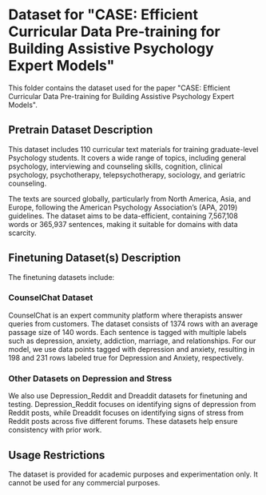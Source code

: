 # Dataset for "CASE: Efficient Curricular Data Pre-training for Building Assistive Psychology Expert Models"

This folder contains the dataset used for the paper "CASE: Efficient Curricular Data Pre-training for Building Assistive Psychology Expert Models".

## Pretrain Dataset Description

This dataset includes 110 curricular text materials for training graduate-level Psychology students. It covers a wide range of topics, including general psychology, interviewing and counseling skills, cognition, clinical psychology, psychotherapy, telepsychotherapy, sociology, and geriatric counseling.

The texts are sourced globally, particularly from North America, Asia, and Europe, following the American Psychology Association’s (APA, 2019) guidelines. The dataset aims to be data-efficient, containing 7,567,108 words or 365,937 sentences, making it suitable for domains with data scarcity.

## Finetuning Dataset(s) Description

The finetuning datasets include:

### CounselChat Dataset

CounselChat is an expert community platform where therapists answer queries from customers. The dataset consists of 1374 rows with an average passage size of 140 words. Each sentence is tagged with multiple labels such as depression, anxiety, addiction, marriage, and relationships. For our model, we use data points tagged with depression and anxiety, resulting in 198 and 231 rows labeled true for Depression and Anxiety, respectively.

### Other Datasets on Depression and Stress

We also use Depression_Reddit and Dreaddit datasets for finetuning and testing. Depression_Reddit focuses on identifying signs of depression from Reddit posts, while Dreaddit focuses on identifying signs of stress from Reddit posts across five different forums. These datasets help ensure consistency with prior work.

## Usage Restrictions

The dataset is provided for academic purposes and experimentation only. It cannot be used for any commercial purposes.

